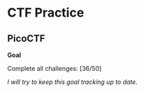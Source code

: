 # CTF Practice

## PicoCTF

**Goal**

Complete all challenges: [36/50]

*I will try to keep this goal tracking up to date.*
